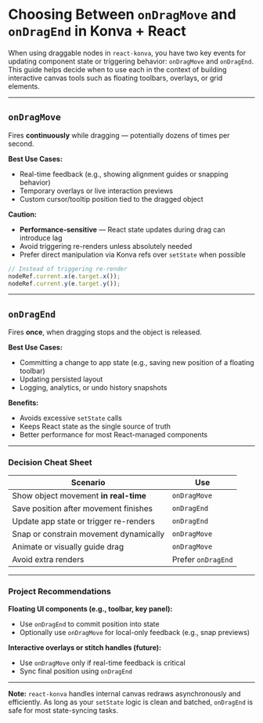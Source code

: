# Choosing Between `onDragMove` and `onDragEnd` in Konva + React

When using draggable nodes in `react-konva`, you have two key events for updating component state or triggering behavior: `onDragMove` and `onDragEnd`. This guide helps decide when to use each in the context of building interactive canvas tools such as floating toolbars, overlays, or grid elements.

---

## `onDragMove`

Fires **continuously** while dragging — potentially dozens of times per second.

**Best Use Cases:**

- Real-time feedback (e.g., showing alignment guides or snapping behavior)
- Temporary overlays or live interaction previews
- Custom cursor/tooltip position tied to the dragged object

**Caution:**

- **Performance-sensitive** — React state updates during drag can introduce lag
- Avoid triggering re-renders unless absolutely needed
- Prefer direct manipulation via Konva refs over `setState` when possible

```ts
// Instead of triggering re-render
nodeRef.current.x(e.target.x());
nodeRef.current.y(e.target.y());
```

---

## `onDragEnd`

Fires **once**, when dragging stops and the object is released.

**Best Use Cases:**

- Committing a change to app state (e.g., saving new position of a floating toolbar)
- Updating persisted layout
- Logging, analytics, or undo history snapshots

**Benefits:**

- Avoids excessive `setState` calls
- Keeps React state as the single source of truth
- Better performance for most React-managed components

---

### Decision Cheat Sheet

| Scenario                                 | Use          |
|------------------------------------------|---------------|
| Show object movement **in real-time**    | `onDragMove`  |
| Save position after movement finishes    | `onDragEnd`   |
| Update app state or trigger re-renders   | `onDragEnd`   |
| Snap or constrain movement dynamically   | `onDragMove`  |
| Animate or visually guide drag           | `onDragMove`  |
| Avoid extra renders                      | Prefer `onDragEnd` |

---

### Project Recommendations

**Floating UI components (e.g., toolbar, key panel):**

- Use `onDragEnd` to commit position into state
- Optionally use `onDragMove` for local-only feedback (e.g., snap previews)

**Interactive overlays or stitch handles (future):**

- Use `onDragMove` only if real-time feedback is critical
- Sync final position using `onDragEnd`

---

**Note:** `react-konva` handles internal canvas redraws asynchronously and efficiently. As long as your `setState` logic is clean and batched, `onDragEnd` is safe for most state-syncing tasks.
